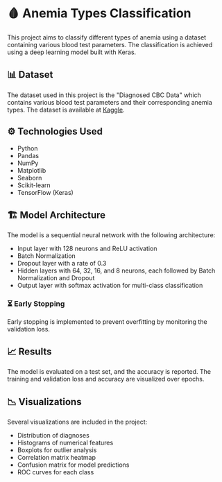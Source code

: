 # 🩸 Anemia Types Classification

This project aims to classify different types of anemia using a dataset containing various blood test parameters. The classification is achieved using a deep learning model built with Keras.

## 📊 Dataset
The dataset used in this project is the "Diagnosed CBC Data" which contains various blood test parameters and their corresponding anemia types. The dataset is available at [Kaggle](https://www.kaggle.com/datasets/ehababoelnaga/anemia-types-classification).

## ⚙️ Technologies Used
- Python
- Pandas
- NumPy
- Matplotlib
- Seaborn
- Scikit-learn
- TensorFlow (Keras)

## 🏗️ Model Architecture
The model is a sequential neural network with the following architecture:
- Input layer with 128 neurons and ReLU activation
- Batch Normalization
- Dropout layer with a rate of 0.3
- Hidden layers with 64, 32, 16, and 8 neurons, each followed by Batch Normalization and Dropout
- Output layer with softmax activation for multi-class classification

### ⏳ Early Stopping
Early stopping is implemented to prevent overfitting by monitoring the validation loss.

## 📈 Results
The model is evaluated on a test set, and the accuracy is reported. The training and validation loss and accuracy are visualized over epochs.

## 📉 Visualizations
Several visualizations are included in the project:
- Distribution of diagnoses
- Histograms of numerical features
- Boxplots for outlier analysis
- Correlation matrix heatmap
- Confusion matrix for model predictions
- ROC curves for each class
